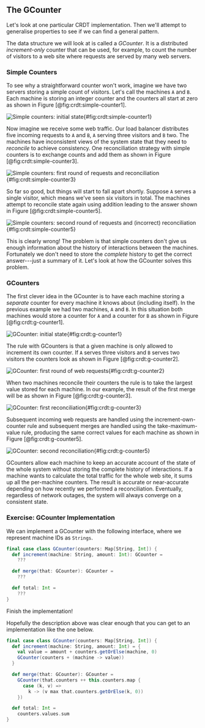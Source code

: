 ## The GCounter

Let's look at one particular CRDT implementation.
Then we'll attempt to generalise properties
to see if we can find a general pattern.

The data structure we will look at is called a *GCounter*.
It is a distributed *increment-only* counter
that can be used, for example,
to count the number of visitors to a web site
where requests are served by many web servers.

### Simple Counters

To see why a straightforward counter won't work,
imagine we have two servers storing a simple count of visitors.
Let's call the machines `A` and `B`.
Each machine is storing an integer counter
and the counters all start at zero
as shown in Figure [@fig:crdt:simple-counter1].

![Simple counters: initial state](src/pages/case-studies/crdt/simple-counter1.pdf+svg){#fig:crdt:simple-counter1}

Now imagine we receive some web traffic.
Our load balancer distributes five incoming requests
to `A` and `B`, `A` serving three visitors and `B` two.
The machines have inconsistent views of the system state
that they need to *reconcile* to achieve consistency.
One reconciliation strategy with simple counters
is to exchange counts and add them
as shown in Figure [@fig:crdt:simple-counter3].

![Simple counters: first round of requests and reconciliation](src/pages/case-studies/crdt/simple-counter3.pdf+svg){#fig:crdt:simple-counter3}

So far so good, but things will start to fall apart shortly.
Suppose `A` serves a single visitor,
which means we've seen six visitors in total.
The machines attempt to reconcile state again using addition
leading to the answer shown in Figure [@fig:crdt:simple-counter5].

![Simple counters: second round of requests and (incorrect) reconciliation](src/pages/case-studies/crdt/simple-counter5.pdf+svg){#fig:crdt:simple-counter5}

This is clearly wrong!
The problem is that simple counters
don't give us enough information about
the history of interactions between the machines.
Fortunately we don't need to store the *complete* history
to get the correct answer---just a summary of it.
Let's look at how the GCounter solves this problem.

### GCounters

The first clever idea in the GCounter is
to have each machine storing a *separate* counter
for every machine it knows about (including itself).
In the previous example we had two machines, `A` and `B`.
In this situation both machines
would store a counter for `A` and a counter for `B`
as shown in Figure [@fig:crdt:g-counter1].

![GCounter: initial state](src/pages/case-studies/crdt/g-counter1.pdf+svg){#fig:crdt:g-counter1}

The rule with GCounters is that
a given machine is only allowed to increment its own counter.
If `A` serves three visitors and `B` serves two visitors
the counters look as shown in Figure [@fig:crdt:g-counter2].

![GCounter: first round of web requests](src/pages/case-studies/crdt/g-counter2.pdf+svg){#fig:crdt:g-counter2}

When two machines reconcile their counters
the rule is to take the largest value stored for each machine.
In our example, the result of the first merge
will be as shown in Figure [@fig:crdt:g-counter3].

![GCounter: first reconciliation](src/pages/case-studies/crdt/g-counter3.pdf+svg){#fig:crdt:g-counter3}

Subsequent incoming web requests are handled using the
increment-own-counter rule and
subsequent merges are handled using the
take-maximum-value rule,
producing the same correct values for each machine
as shown in Figure [@fig:crdt:g-counter5].

![GCounter: second reconciliation](src/pages/case-studies/crdt/g-counter5.pdf+svg){#fig:crdt:g-counter5}

GCounters allow each machine to keep
an accurate account of the state of the whole system
without storing the complete history of interactions.
If a machine wants to calculate
the total traffic for the whole web site,
it sums up all the per-machine counters.
The result is accurate or near-accurate
depending on how recently we performed a reconciliation.
Eventually, regardless of network outages,
the system will always converge on a consistent state.

### Exercise: GCounter Implementation

We can implement a GCounter with the following interface,
where we represent machine IDs as `Strings`.

```scala mdoc:reset-object:silent
final case class GCounter(counters: Map[String, Int]) {
  def increment(machine: String, amount: Int): GCounter =
    ???

  def merge(that: GCounter): GCounter =
    ???

  def total: Int =
    ???
}
```

Finish the implementation!

<div class="solution">
Hopefully the description above was clear enough that
you can get to an implementation like the one below.

```scala mdoc:silent:reset-object
final case class GCounter(counters: Map[String, Int]) {
  def increment(machine: String, amount: Int) = {
    val value = amount + counters.getOrElse(machine, 0)
    GCounter(counters + (machine -> value))
  }

  def merge(that: GCounter): GCounter =
    GCounter(that.counters ++ this.counters.map {
      case (k, v) =>
        k -> (v max that.counters.getOrElse(k, 0))
    })

  def total: Int =
    counters.values.sum
}
```
</div>
